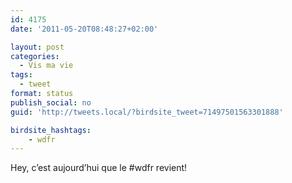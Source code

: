 ```yaml
---
id: 4175
date: '2011-05-20T08:48:27+02:00'

layout: post
categories:
  - Vis ma vie
tags:
  - tweet
format: status
publish_social: no
guid: 'http://tweets.local/?birdsite_tweet=71497501563301888'

birdsite_hashtags:
    - wdfr
---
```


Hey, c’est aujourd’hui que le #wdfr revient!